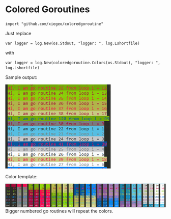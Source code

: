 # Colored Goroutines


`import "github.com/xiegeo/coloredgoroutine"`

Just replace 
```
var logger = log.New(os.Stdout, "logger: ", log.Lshortfile)
```
with
```
var logger = log.New(coloredgoroutine.Colors(os.Stdout), "logger: ", log.Lshortfile)
```

Sample output:

![screenshot](example.png)

Color template:

![screenshot](colors.png)
Bigger numbered go routines will repeat the colors. 

